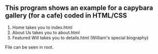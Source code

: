 ## This program shows an example for a capybara gallery (for a cafe) coded in HTML/CSS
>>
1. Home takes you to index.html
2. About Us takes you to about.html
3. Featured Will takes you to details.html (William's special biography)
>>
File can be seen in root. 
